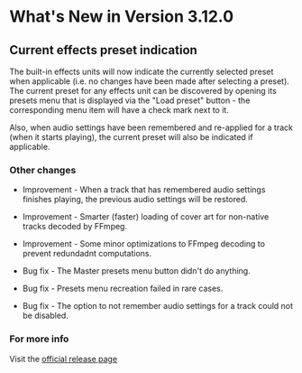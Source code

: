 #  What's New in Version 3.12.0

## Current effects preset indication

The built-in effects units will now indicate the currently selected preset when applicable (i.e. no changes have been made after selecting a preset). The current preset for any effects unit can be discovered by opening its presets menu that is displayed via the "Load preset" button - the corresponding menu item will have a check mark next to it.

Also, when audio settings have been remembered and re-applied for a track (when it starts playing), the current preset will also be indicated if applicable.

### Other changes

* Improvement - When a track that has remembered audio settings finishes playing, the previous audio settings will be restored.
* Improvement - Smarter (faster) loading of cover art for non-native tracks decoded by FFmpeg.
* Improvement - Some minor optimizations to FFmpeg decoding to prevent redundadnt computations.

* Bug fix - The Master presets menu button didn't do anything.
* Bug fix - Presets menu recreation failed in rare cases.
* Bug fix - The option to not remember audio settings for a track could not be disabled. 

### **For more info**
Visit the [official release page](https://github.com/maculateConception/aural-player/releases/tag/3.12.0)
